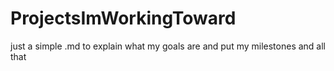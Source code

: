 # ProjectsImWorkingToward
just a simple .md to explain what my goals are and put my milestones and all that
